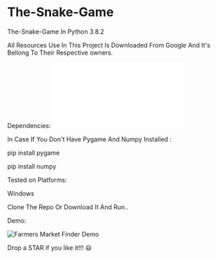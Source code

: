# The-Snake-Game
The-Snake-Game In Python 3.8.2  

All Resources Use In This Project Is Downloaded From Google And It's Bellong To Their Respective owners.

Dependencies:
![Farmers Market Finder Demo](requirements.txt)

In Case If You Don't Have Pygame And Numpy Installed :

  pip install pygame
  
  pip install numpy


Tested on Platforms:

  Windows

Clone The Repo Or Download It And Run..

Demo:

![Farmers Market Finder Demo](Demo/The-Snake-Game.gif)




Drop a STAR if you like it!!! 😃
